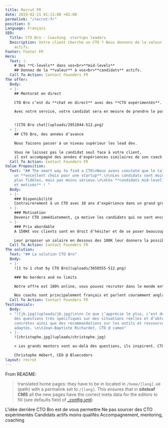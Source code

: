 ```yaml
---
title: Recrut FR
date: 2019-02-21 01:13:00 +01:00
permalink: "/recrut-fr"
position: 0
Language: Français
SEO:
  Title: CTO Bro - Coaching  startups leaders
  Description: Votre client cherche un CTO ? Nous donnons de la valeur à vos candidats
    actifs.
Footer: Footer FR
Hero:
  Text: |-
    # Des **C-levels** dans vos<br>**mid-levels**
    ## Donnez de la **valeur** à vos<br>**candidats** actifs.
  Call To Action: Contact Founders FR
The offer:
  Body:
  - |-
    ## Mentorat en direct

    CTO Bro c’est du **chat en direct** avec des **CTO expérimentés**.

    Avec notre service, votre candidat sera en mesure de prendre le poste de CTO pour lequel vous sourcez.


    ![CTO Bro chat](uploads/2951044-512.png)
  - |-
    ## CTO Bro, des années d’avance

    Nous faisons passer à un niveau supérieur les lead dev.

    Vous ne laissez pas le candidat seul face à votre client,
    il est accompagné des années d'expériences similaires de son coach CTO Bro.
  Call To Action: Contact Founders FR
Value Proposition:
  Text: "## The smart way to find a CTO\nNous avons constaté que le talent brut est
    un **excellent choix pour une startup**.\n\nLes candidats sont moins chers et
    plus fidèles, mais pas moins sérieux.\n\nCes **candidats mid-level** sont **disponibles
    et motivés** ! "
  Body:
  - |-
    ### Disponibilité
    Contrairerement à un CTO avec 10 ans d'expérience dans un grand groupe, vos candidats mid-level sont encore dans une dynamique de trouver un meilleur poste.
  - |-
    ### Motivation
    Devenir CTO immédiatement, ça motive les candidats qui ne sont encore "que" lead dev. Donnez leur cette chance, ils vous donneront tout ce qu'ils ont !
  - |-
    ### Prix abordable
    A 150K€ vos clients sont en droit d'hésiter et de se poser beaucoup de questions.

    Leur proposer un salaire en dessous des 100K leur donnera la possibilité de se lancer plus rapidement.
  Call To Action: Contact Founders FR
The solution:
  Text: "## La solution CTO Bro"
  Body:
  - |-
    ![1 to 1 chat by CTO Bro](uploads/3650555-512.png)

    ### No borders and no limits

    Notre offre est 100% online, vous pouvez recruter dans le monde entier, et même pour les postes en remote.

    Nos coachs sont principalement français et parlent couramment anglais comme il convient à un poste de ce niveau.
  Call To Action: Contact Founders FR
Testimonials:
  Body:
  - "![jb.jpg](uploads/jb.jpg)\n\n> Ce que j’apprécie le plus, c’est de pouvoir poser
    des questions très spécifiques sur mes situations réelles et d’obtenir des solutions
    concrètes ainsi que des recommandations sur les outils et ressources les plus
    adaptés. \n\nJean-Baptiste Richardet, CTO @ cameo"
  - |-
    ![christophe.jpg](uploads/christophe.jpg)

    > Les grands mentors vont au-delà des questions, ils inspirent. CTO Bro est une solution qui apporte autant aux mentors qu’aux mentorés dans la mise en relation et le développement des compétences.

    Christophe Hébert, CEO @ Bluecoders
layout: recrut
---
```


From README:

> translated home pages: they have to be in located in `/home/[lang].md` (path) with a permalink set to `/[lang]`. This ensures that in **siteleaf CMS** all the new pages have the correct meta data for the editors to fill (see defaults field of [_config.yml](./_config.yml))

L'idée derrière CTO Bro est de vous permettre 
Ne pas sourcer des CTO expérimentés
Candidats actifs moins qualifés
Accompagnement, mentoring, coaching
